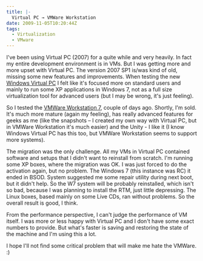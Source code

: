 ```yaml
---
title: |-
  Virtual PC → VMWare Workstation
date: 2009-11-05T10:20:44Z
tags:
  - Virtualization
  - VMware
---
```

I've been using Virtual PC (2007) for a quite while and very heavily. In fact my entire development environment is in VMs. But I was getting more and more upset with Virtual PC. The version 2007 SP1 is/was kind of old, missing some new features and improvements. When testing the new [Windows Virtual PC][1] I felt like it's focused more on standard users and mainly to run some XP applications in Windows 7, not as a full size virtualization tool for advanced users (but I may be wrong, it's just feeling).

So I tested the [VMWare Workstation 7][2], couple of days ago. Shortly, I'm sold. It's much more mature (again my feeling), has really advanced features for geeks as me (like the snapshots – I created my own way with Virtual PC, but in VMWare Workstation it's much easier) and the Unity - I like it (I know Windows Virtual PC has this too, but VMWare Workstation seems to support more systems).

The migration was the only challenge. All my VMs in Virtual PC contained software and setups that I didn't want to reinstall from scratch. I'm running some XP boxes, where the migration was OK. I was just forced to do the activation again, but no problem. The Windows 7 (this instance was RC) it ended in BSOD. System suggested me some repair utility during next boot, but it didn't help. So the W7 system will be probably reinstalled, which isn't so bad, because I was planning to install the RTM, just little depressing. The Linux boxes, based mainly on some Live CDs, ran without problems. So the overall result is good, I think.

From the performance perspective, I can't judge the performance of VM itself. I was more or less happy with Virtual PC and I don't have some exact numbers to provide. But what's faster is saving and restoring the state of the machine and I'm using this a lot.

I hope I'll not find some critical problem that will make me hate the VMWare. :)

[1]: http://www.microsoft.com/windows/virtual-pc/
[2]: http://www.vmware.com/products/workstation/